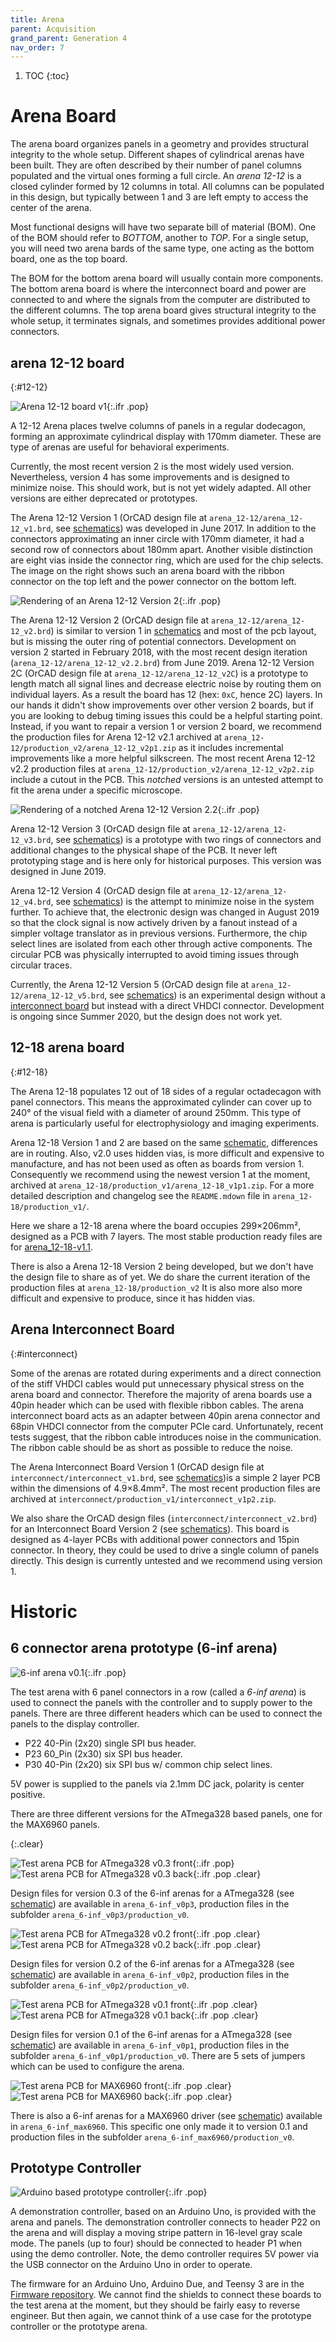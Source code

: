 ```yaml
---
title: Arena
parent: Acquisition
grand_parent: Generation 4
nav_order: 7
---
```


1. TOC
{:toc}

# Arena Board

The arena board organizes panels in a geometry and provides structural integrity to the whole setup. Different shapes of cylindrical arenas have been built. They are often described by their number of panel columns populated and the virtual ones forming a full circle. An _arena 12-12_ is a closed cylinder formed by 12 columns in total. All columns can be populated in this design, but typically between 1 and 3 are left empty to access the center of the arena.

Most functional designs will have two separate bill of material (BOM). One of the BOM should refer to _BOTTOM_, another to _TOP_. For a single setup, you will need two arena bards of the same type, one acting as the bottom board, one as the top board.

The BOM for the bottom arena board will usually contain more components. The bottom arena board is where the interconnect board and power are connected to and where the signals from the computer are distributed to the different columns. The top arena board gives structural integrity to the whole setup, it terminates signals, and sometimes provides additional power connectors.

## arena 12-12 board
{:#12-12}

![Arena 12-12 board v1](assets/arena_12-12_front_photo.jpg "Photo of an Arena 12-12 Version 1 board"){:.ifr .pop}

A 12-12 Arena places twelve columns of panels in a regular dodecagon, forming an approximate cylindrical display with 170mm diameter. These are type of arenas are useful for behavioral experiments.

Currently, the most recent version 2 is the most widely used version. Nevertheless, version 4 has some improvements and is designed to minimize noise. This should work, but is not yet widely adapted. All other versions are either deprecated or prototypes.

The Arena 12-12 Version 1 (OrCAD design file at `arena_12-12/arena_12-12_v1.brd`, see [schematics](assets/arena_12-12_v1_schematic.pdf)) was developed in June 2017. In addition to the connectors approximating an inner circle with 170mm diameter, it had a second row of connectors about 180mm apart. Another visible distinction are eight vias inside the connector ring, which are used for the chip selects. The image on the right shows such an arena board with the ribbon connector on the top left and the power connector on the bottom left.

![Rendering of an Arena 12-12 Version 2](assets/arena_12-12_v2_front_iso-render.png "Rendering of an Arena 12-12 Version 2"){:.ifr .pop}

The Arena 12-12 Version 2 (OrCAD design file at `arena_12-12/arena_12-12_v2.brd`) is similar to version 1 in [schematics](assets/arena_12-12_v1_schematic.pdf) and most of the pcb layout, but is missing the outer ring of potential connectors. Development on version 2 started in February 2018, with the most recent design iteration (`arena_12-12/arena_12-12_v2.2.brd`) from June 2019. Arena 12-12 Version 2C (OrCAD design file at `arena_12-12/arena_12-12_v2C`) is a prototype to length match all signal lines and decrease electric noise by routing them on individual layers. As a result the board has 12 (hex: `0xC`, hence 2C) layers. In our hands it didn't show improvements over other version 2 boards, but if you are looking to debug timing issues this could be a helpful starting point. Instead, if you want to repair a version 1 or version 2 board, we recommend the production files for Arena 12-12 v2.1 archived at `arena_12-12/production_v2/arena_12-12_v2p1.zip` as it includes incremental improvements like a more helpful silkscreen. The most recent Arena 12-12 v2.2 production files at `arena_12-12/production_v2/arena_12-12_v2p2.zip` include a cutout in the PCB. This _notched_ versions is an untested attempt to fit the arena under a specific microscope.

![Rendering of a notched Arena 12-12 Version 2.2](assets/arena_12-12_v2p2_front_render.png "Rendering of a notched Arena 12-12 Version 2.2"){:.ifr .pop}

Arena 12-12 Version 3 (OrCAD design file at `arena_12-12/arena_12-12_v3.brd`, see [schematics](assets/arena_12-12_v3_schematic.pdf)) is a prototype with two rings of connectors and additional changes to the physical shape of the PCB. It never left prototyping stage and is here only for historical purposes. This version was designed in June 2019.

Arena 12-12 Version 4 (OrCAD design file at `arena_12-12/arena_12-12_v4.brd`, see [schematics](assets/arena_12-12_v4_schematic.pdf)) is the attempt to minimize noise in the system further. To achieve that, the electronic design was changed in August 2019 so that the clock signal is now actively driven by a fanout instead of a simpler voltage translator as in previous versions. Furthermore, the chip select lines are isolated from each other through active components. The circular PCB was physically interrupted to avoid timing issues through circular traces.

Currently, the Arena 12-12 Version 5 (OrCAD design file at `arena_12-12/arena_12-12_v5.brd`, see [schematics](assets/arena_12-12_v5_schematic.pdf)) is an experimental design without a [interconnect board](#interconnect) but instead with a direct VHDCI connector. Development is ongoing since Summer 2020, but the design does not work yet.

## 12-18 arena board
{:#12-18}

The Arena 12-18 populates 12 out of 18 sides of a regular octadecagon with panel connectors. This means the approximated cylinder can cover up to 240° of the visual field with a diameter of around 250mm. This type of arena is particularly useful for electrophysiology and imaging experiments.

Arena 12-18 Version 1 and 2 are based on the same [schematic](assets/arena_12-18_bottom_schematics.pdf), differences are in routing. Also, v2.0 uses hidden vias, is more difficult and expensive to manufacture, and has not been used as often as boards from version 1. Consequently we recommend using the newest version 1 at the moment, archived at `arena_12-18/production_v1/arena_12-18_v1p1.zip`. For a more detailed description and changelog see the `README.mdown` file in `arena_12-18/production_v1/`.

Here we share a 12-18 arena where the board occupies 299×206mm², designed as a PCB with 7 layers. The most stable production ready files are for [arena_12-18-v1.1](https://github.com/floesche/Arena-G4-Hardware/tree/master/arena_12-18/production_v1p1).

There is also a Arena 12-18 Version 2 being developed, but we don't have the design file to share as of yet. We do share the current iteration of the production files at `arena_12-18/production_v2` It is also more also more difficult and expensive to produce, since it has hidden vias.

## Arena Interconnect Board
{:#interconnect}

Some of the arenas are rotated during experiments and a direct connection of the stiff VHDCI cables would put unnecessary physical stress on the arena board and connector. Therefore the majority of arena boards use a 40pin header which can be used with flexible ribbon cables. The arena interconnect board acts as an adapter between 40pin arena connector and 68pin VHDCI connector from the computer PCIe card. Unfortunately, recent tests suggest, that the ribbon cable introduces noise in the communication. The ribbon cable should be as short as possible to reduce the noise.

The Arena Interconnect Board Version 1 (OrCAD design file at `interconnect/interconnect_v1.brd`, see [schematics](assets/interconnect_v1_schematic.pdf))is a simple 2 layer PCB within the dimensions of 4.9×8.4mm². The most recent production files are archived at `interconnect/production_v1/interconnect_v1p2.zip`.

We also share the OrCAD design files (`interconnect/interconnect_v2.brd`) for an Interconnect Board Version 2 (see [schematics](assets/interconnect_v2_schematic.pdf)). This board is designed as 4-layer PCBs with additional power connectors and 15pin connector. In theory, they could be used to drive a single column of panels directly. This design is currently untested and we recommend using version 1.

# Historic

## 6 connector arena prototype (6-inf arena)

![6-inf arena v0.1](assets/arena_6-inf_v0p1_front_photo.jpg "6 Connector arena prototype in version 0.1"){:.ifr .pop}

The test arena with 6 panel connectors in a row (called a _6-inf arena_) is used to connect the panels with the controller and to supply power to the panels. There are three different headers which can be used to connect the panels to the display controller.

- P22 40-Pin (2x20) single SPI bus header.
- P23 60_Pin (2x30) six SPI bus header.
- P30 40-Pin (2x20) six SPI bus w/ common chip select lines.

5V power is supplied to the panels via 2.1mm DC jack, polarity is center positive.

There are three different versions for the ATmega328 based panels, one for the MAX6960 panels.

{:.clear}

![Test arena PCB for ATmega328 v0.3 front](assets/arena_6-inf_v0p3_front.png){:.ifr .pop}
![Test arena PCB for ATmega328 v0.3 back](assets/arena_6-inf_v0p3_back.png){:.ifr .pop .clear}

Design files for version 0.3 of the 6-inf arenas for a ATmega328 (see [schematic](assets/arena_6-inf_v0p3_schematic.pdf)) are available in `arena_6-inf_v0p3`, production files in the subfolder `arena_6-inf_v0p3/production_v0`.

![Test arena PCB for ATmega328 v0.2 front](assets/arena_6-inf_v0p2_front.png){:.ifr .pop .clear}
![Test arena PCB for ATmega328 v0.2 back](assets/arena_6-inf_v0p2_back.png){:.ifr .pop .clear}

Design files for version 0.2 of the 6-inf arenas for a ATmega328 (see [schematic](assets/arena_6-inf_v0p2_schematic.pdf)) are available in `arena_6-inf_v0p2`, production files in the subfolder `arena_6-inf_v0p2/production_v0`.

![Test arena PCB for ATmega328 v0.1 front](assets/arena_6-inf_v0p1_front.png){:.ifr .pop .clear}
![Test arena PCB for ATmega328 v0.1 back](assets/arena_6-inf_v0p1_back.png){:.ifr .pop .clear}

Design files for version 0.1 of the 6-inf arenas for a ATmega328 (see [schematic](assets/arena_6-inf_v0p1_schematic.pdf)) are available in `arena_6-inf_v0p1`, production files in the subfolder `arena_6-inf_v0p1/production_v0`. There are 5 sets of jumpers which can be used to configure the arena.

![Test arena PCB for MAX6960 front](assets/arena_6-inf_max6960_v0p1_front.png){:.ifr .pop .clear}
![Test arena PCB for MAX6960 back](assets/arena_6-inf_max6960_v0p1_back.png){:.ifr .pop .clear}

There is also a 6-inf arenas for a MAX6960 driver (see [schematic](assets/arena_6-inf_max6960_v0p1_schematic.pdf)) available in `arena_6-inf_max6960`. This specific one only made it to version 0.1 and production files in the subfolder `arena_6-inf_max6960/production_v0`.

## Prototype Controller

![Arduino based prototype controller](assets/arena_1-1_photo.jpg "Arduino based prototype controller"){:.ifr .pop}

A demonstration controller, based on an Arduino Uno, is provided with the arena and panels. The demonstration controller connects to header P22 on the arena and will display a moving stripe pattern in 16-level gray scale mode.  The panels (up to four) should be connected to header P1 when using the demo controller. Note, the demo controller requires 5V power via the USB connector on the Arduino Uno in order to operate.

The firmware for an Arduino Uno, Arduino Due, and Teensy 3 are in the [Firmware repository]({{site.baseurl}}Generation%204/Firmware/docs/). We cannot find the shields to connect these boards to the test arena at the moment, but they should be fairly easy to reverse engineer. But then again, we cannot think of a use case for the prototype controller or the prototype arena.
